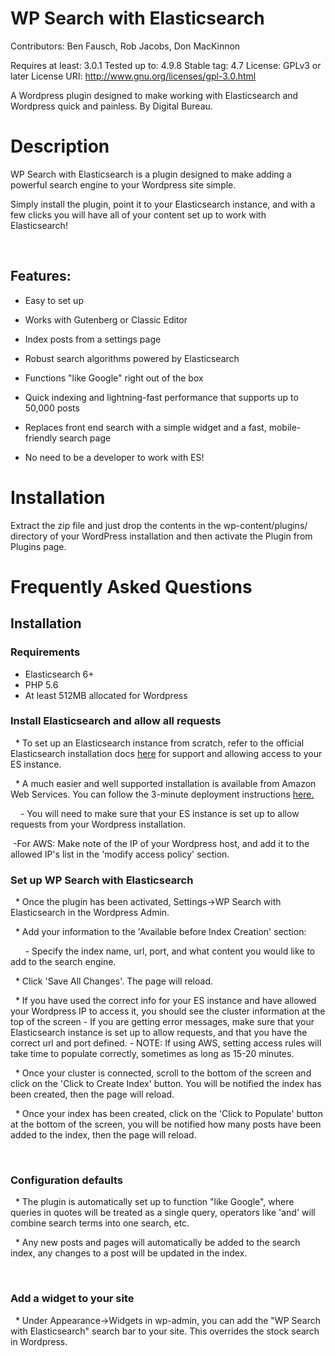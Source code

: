 # WP Search with Elasticsearch #
Contributors: Ben Fausch, Rob Jacobs, Don MacKinnon

Requires at least: 3.0.1
Tested up to: 4.9.8
Stable tag: 4.7
License: GPLv3 or later
License URI: http://www.gnu.org/licenses/gpl-3.0.html

A Wordpress plugin designed to make working with Elasticsearch and Wordpress quick and painless. By Digital Bureau.

# Description

WP Search with Elasticsearch is a plugin designed to make adding a powerful search engine to your Wordpress site simple.

Simply install the plugin, point it to your Elasticsearch instance, and with a few clicks you will have all of your content set up to work with Elasticsearch!

 

## Features:

* Easy to set up

* Works with Gutenberg or Classic Editor 

* Index posts from a settings page

* Robust search algorithms powered by Elasticsearch

* Functions "like Google" right out of the box

* Quick indexing and lightning-fast performance that supports up to 50,000 posts

* Replaces front end search with a simple widget and a fast, mobile-friendly search page

* No need to be a developer to work with ES! 


# Installation 

Extract the zip file and just drop the contents in the wp-content/plugins/ directory of your WordPress installation and then activate the Plugin from Plugins page.

# Frequently Asked Questions 

## Installation

### Requirements
   * Elasticsearch 6+
   * PHP 5.6
   * At least 512MB allocated for Wordpress

### Install Elasticsearch and allow all requests

  * To set up an Elasticsearch instance from scratch, refer to the official Elasticsearch installation docs <a href="https://www.elastic.co/guide/en/elasticsearch/reference/current/_installation.html" target="_blank" title="Elasticsearch Installation">here</a> for support and allowing access to your ES instance.

  * A much easier and well supported installation is available from Amazon Web Services. You can follow the 3-minute deployment instructions <a href="https://info.elastic.co/site-link-ext-considerations-for-elasticsearch-in-the-cloud-trial.html?camp=Branded-GGL-Exact&src=adwords&mdm=cpcsl&trm=amazon%20elasticsearch&gclid=EAIaIQobChMIvu-WiOuJ1wIVg4ZpCh0PwAWHEAAYASADEgJv-_D_BwE" target="_blank" title="Elasticsearch Installation on AWS">here.</a>

    - You will need to make sure that your ES instance is set up to allow requests from your Wordpress installation.

<span style="white-space: pre;"> </span>-For AWS: Make note of the IP of your Wordpress host, and add it to the allowed IP's list in the 'modify access policy' section.

### Set up WP Search with Elasticsearch

  * Once the plugin has been activated, Settings->WP Search with Elasticsearch in the Wordpress Admin.

  * Add your information to the 'Available before Index Creation' section:

      - Specify the index name, url, port, and what content you would like to add to the search engine.

  * Click 'Save All Changes'. The page will reload.

  * If you have used the correct info for your ES instance and have allowed your Wordpress IP to access it, you should see the cluster information at the top of the screen
      - If you are getting error messages, make sure that your Elasticsearch instance is set up to allow requests, and that you have the correct url and port defined.
      - NOTE: If using AWS, setting access rules will take time to populate correctly, sometimes as long as 15-20 minutes.

  * Once your cluster is connected, scroll to the bottom of the screen and click on the 'Click to Create Index' button. You will be notified the index has been created, then the page will reload.

  * Once your index has been created, click on the 'Click to Populate' button at the bottom of the screen, you will be notified how many posts have been added to the index, then the page will reload.

 

### Configuration defaults

  * The plugin is automatically set up to function "like Google", where queries in quotes will be treated as a single query, operators like 'and' will combine search terms into one search, etc. 

  * Any new posts and pages will automatically be added to the search index, any changes to a post will be updated in the index.

 

### Add a widget to your site

  * Under Appearance->Widgets in wp-admin, you can add the "WP Search with Elasticsearch" search bar to your site. This overrides the stock search in Wordpress.

 

 